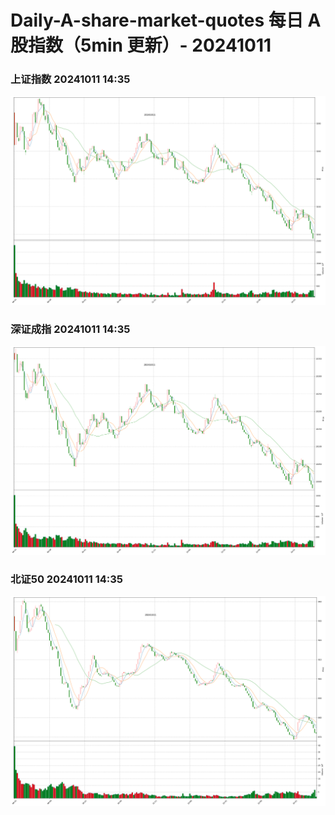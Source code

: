 
# Daily-A-share-market-quotes 每日 A 股指数（5min 更新）- 20241011

### 上证指数 20241011 14:35
![](./fig/2024/10/20241011-sh000001.png)

### 深证成指 20241011 14:35
![](./fig/2024/10/20241011-sz399001.png)

### 北证50 20241011 14:35
![](./fig/2024/10/20241011-bj899050.png)
